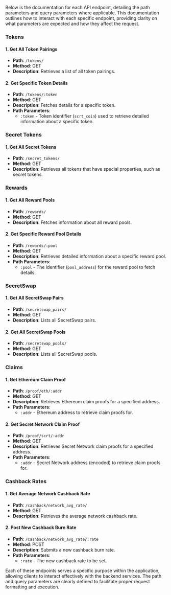 Below is the documentation for each API endpoint, detailing the path parameters and query parameters where applicable. This documentation outlines how to interact with each specific endpoint, providing clarity on what parameters are expected and how they affect the request.

### Tokens

#### 1. Get All Token Pairings

- **Path**: `/tokens/`
- **Method**: GET
- **Description**: Retrieves a list of all token pairings.

#### 2. Get Specific Token Details

- **Path**: `/tokens/:token`
- **Method**: GET
- **Description**: Fetches details for a specific token.
- **Path Parameters**:
  - `:token` - Token identifier (`scrt_coin`) used to retrieve detailed information about a specific token.

### Secret Tokens

#### 1. Get All Secret Tokens

- **Path**: `/secret_tokens/`
- **Method**: GET
- **Description**: Retrieves all tokens that have special properties, such as secret tokens.

### Rewards

#### 1. Get All Reward Pools

- **Path**: `/rewards/`
- **Method**: GET
- **Description**: Fetches information about all reward pools.

#### 2. Get Specific Reward Pool Details

- **Path**: `/rewards/:pool`
- **Method**: GET
- **Description**: Retrieves detailed information about a specific reward pool.
- **Path Parameters**:
  - `:pool` - The identifier (`pool_address`) for the reward pool to fetch details.

### SecretSwap

#### 1. Get All SecretSwap Pairs

- **Path**: `/secretswap_pairs/`
- **Method**: GET
- **Description**: Lists all SecretSwap pairs.

#### 2. Get All SecretSwap Pools

- **Path**: `/secretswap_pools/`
- **Method**: GET
- **Description**: Lists all SecretSwap pools.

### Claims

#### 1. Get Ethereum Claim Proof

- **Path**: `/proof/eth/:addr`
- **Method**: GET
- **Description**: Retrieves Ethereum claim proofs for a specified address.
- **Path Parameters**:
  - `:addr` - Ethereum address to retrieve claim proofs for.

#### 2. Get Secret Network Claim Proof

- **Path**: `/proof/scrt/:addr`
- **Method**: GET
- **Description**: Retrieves Secret Network claim proofs for a specified address.
- **Path Parameters**:
  - `:addr` - Secret Network address (encoded) to retrieve claim proofs for.

### Cashback Rates

#### 1. Get Average Network Cashback Rate

- **Path**: `/cashback/network_avg_rate/`
- **Method**: GET
- **Description**: Retrieves the average network cashback rate.

#### 2. Post New Cashback Burn Rate

- **Path**: `/cashback/network_avg_rate/:rate`
- **Method**: POST
- **Description**: Submits a new cashback burn rate.
- **Path Parameters**:
  - `:rate` - The new cashback rate to be set.

Each of these endpoints serves a specific purpose within the application, allowing clients to interact effectively with the backend services. The path and query parameters are clearly defined to facilitate proper request formatting and execution.
